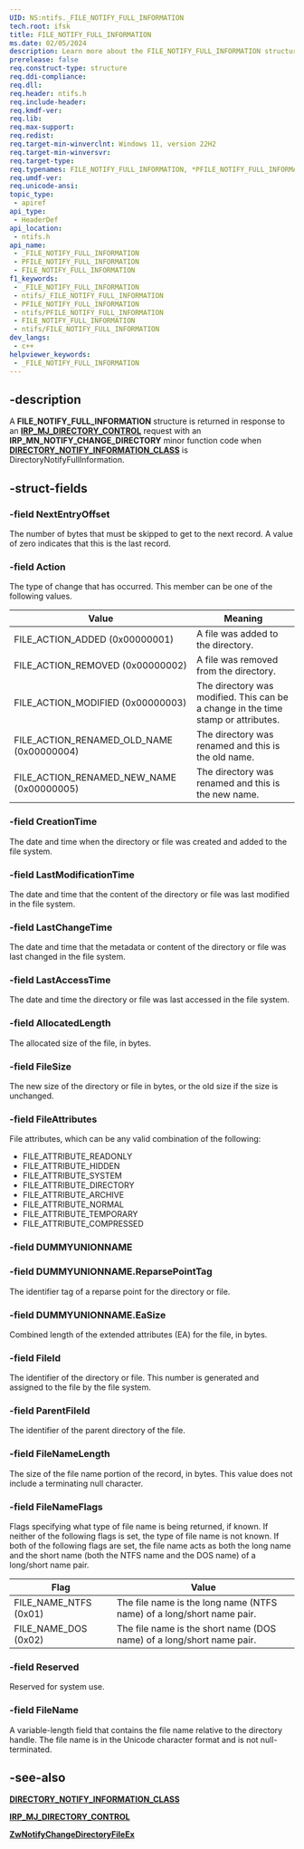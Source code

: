 ```yaml
---
UID: NS:ntifs._FILE_NOTIFY_FULL_INFORMATION
tech.root: ifsk
title: FILE_NOTIFY_FULL_INFORMATION
ms.date: 02/05/2024
description: Learn more about the FILE_NOTIFY_FULL_INFORMATION structure.
prerelease: false
req.construct-type: structure
req.ddi-compliance: 
req.dll: 
req.header: ntifs.h
req.include-header: 
req.kmdf-ver: 
req.lib: 
req.max-support: 
req.redist: 
req.target-min-winverclnt: Windows 11, version 22H2
req.target-min-winversvr: 
req.target-type: 
req.typenames: FILE_NOTIFY_FULL_INFORMATION, *PFILE_NOTIFY_FULL_INFORMATION
req.umdf-ver: 
req.unicode-ansi: 
topic_type:
 - apiref
api_type:
 - HeaderDef
api_location:
 - ntifs.h
api_name:
 - _FILE_NOTIFY_FULL_INFORMATION
 - PFILE_NOTIFY_FULL_INFORMATION
 - FILE_NOTIFY_FULL_INFORMATION
f1_keywords:
 - _FILE_NOTIFY_FULL_INFORMATION
 - ntifs/_FILE_NOTIFY_FULL_INFORMATION
 - PFILE_NOTIFY_FULL_INFORMATION
 - ntifs/PFILE_NOTIFY_FULL_INFORMATION
 - FILE_NOTIFY_FULL_INFORMATION
 - ntifs/FILE_NOTIFY_FULL_INFORMATION
dev_langs:
 - c++
helpviewer_keywords:
 - _FILE_NOTIFY_FULL_INFORMATION
---
```


## -description

A **FILE_NOTIFY_FULL_INFORMATION** structure is returned in response to an [**IRP_MJ_DIRECTORY_CONTROL**](/windows-hardware/drivers/ifs/irp-mj-directory-control) request with an **IRP_MN_NOTIFY_CHANGE_DIRECTORY** minor function code when [**DIRECTORY_NOTIFY_INFORMATION_CLASS**](../wdm/ne-wdm-_directory_notify_information_class.md) is DirectoryNotifyFullInformation.

## -struct-fields

### -field NextEntryOffset

The number of bytes that must be skipped to get to the next record. A value of zero indicates that this is the last record.

### -field Action

The type of change that has occurred. This member can be one of the following values.

| Value | Meaning |
| ----- | ------- |
| FILE_ACTION_ADDED (0x00000001) | A file was added to the directory. |
| FILE_ACTION_REMOVED (0x00000002) | A file was removed from the directory. |
| FILE_ACTION_MODIFIED (0x00000003) | The directory was modified. This can be a change in the time stamp or attributes. |
| FILE_ACTION_RENAMED_OLD_NAME (0x00000004) | The directory was renamed and this is the old name. |
| FILE_ACTION_RENAMED_NEW_NAME (0x00000005) | The directory was renamed and this is the new name. |

### -field CreationTime

The date and time when the directory or file was created and added to the file system.

### -field LastModificationTime

The date and time that the content of the directory or file was last modified in the file system.

### -field LastChangeTime

The date and time that the metadata or content of the directory or file was last changed in the file system.

### -field LastAccessTime

The date and time the directory or file was last accessed in the file system.

### -field AllocatedLength

The allocated size of the file, in bytes.

### -field FileSize

The new size of the directory or file in bytes, or the old size if the size is unchanged.

### -field FileAttributes

File attributes, which can be any valid combination of the following:

* FILE_ATTRIBUTE_READONLY
* FILE_ATTRIBUTE_HIDDEN
* FILE_ATTRIBUTE_SYSTEM
* FILE_ATTRIBUTE_DIRECTORY
* FILE_ATTRIBUTE_ARCHIVE
* FILE_ATTRIBUTE_NORMAL
* FILE_ATTRIBUTE_TEMPORARY
* FILE_ATTRIBUTE_COMPRESSED

### -field DUMMYUNIONNAME

### -field DUMMYUNIONNAME.ReparsePointTag

The identifier tag of a reparse point for the directory or file.

### -field DUMMYUNIONNAME.EaSize

Combined length of the extended attributes (EA) for the file, in bytes.

### -field FileId

The identifier of the directory or file. This number is generated and assigned to the file by the file system.

### -field ParentFileId

The identifier of the parent directory of the file.

### -field FileNameLength

The size of the file name portion of the record, in bytes. This value does not include a terminating null character.

### -field FileNameFlags

Flags specifying what type of file name is being returned, if known. If neither of the following flags is set, the type of file name is not known. If both of the following flags are set, the file name acts as both the long name and the short name (both the NTFS name and the DOS name) of a long/short name pair.

| Flag | Value |
| ---- | ----- |
| FILE_NAME_NTFS (0x01) | The file name is the long name (NTFS name) of a long/short name pair. |
| FILE_NAME_DOS (0x02)  | The file name is the short name (DOS name) of a long/short name pair. |

### -field Reserved

Reserved for system use.

### -field FileName

A variable-length field that contains the file name relative to the directory handle. The file name is in the Unicode character format and is not null-terminated.

## -see-also

[**DIRECTORY_NOTIFY_INFORMATION_CLASS**](../wdm/ne-wdm-_directory_notify_information_class.md)

[**IRP_MJ_DIRECTORY_CONTROL**](/windows-hardware/drivers/ifs/irp-mj-directory-control)

[**ZwNotifyChangeDirectoryFileEx**](/previous-versions/mt812581(v=vs.85))
